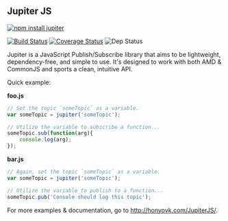 ## Jupiter JS

[![npm install jupiter](https://nodei.co/npm/jupiter.png?downloads=true)](https://www.npmjs.org/package/jupiter)

[![Build Status](https://travis-ci.org/mbjordan/JupiterJS.svg?branch=master)](https://travis-ci.org/mbjordan/JupiterJS)
[![Coverage Status](https://img.shields.io/coveralls/mbjordan/JupiterJS.svg)](https://coveralls.io/r/mbjordan/JupiterJS?branch=master)
![Dep Status](https://david-dm.org/mbjordan/JupiterJS.svg)

Jupiter is a JavaScript Publish/Subscribe library that aims to be lightweight, dependency-free, and simple to use. It's designed to work with both AMD & CommonJS and sports a clean, intuitive API.

Quick example:

**foo.js**

```javascript
// Set the topic `someTopic` as a variable.
var someTopic = jupiter('someTopic');

// Utilize the variable to subscribe a function...
someTopic.sub(function(arg){
    console.log(arg);
});

```

**bar.js**

```javascript
// Again, set the topic `someTopic` as a variable.
var someTopic = jupiter('someTopic');

// Utilize the variable to publish to a function...
someTopic.pub('Console should log this topic');
```

For more examples & documentation, go to http://honyovk.com/JupiterJS/.
